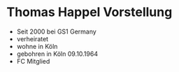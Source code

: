 # Thomas Happel Vorstellung
- Seit 2000 bei GS1 Germany
- verheiratet
- wohne in Köln
- gebohren in Köln 09.10.1964
- FC Mitglied

